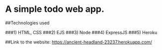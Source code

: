 # A simple todo web app.

##Technologies used

###1) HTML, CSS
###2) EJS
###3) Node
###4) ExpressJS
###5) Heroku

##Link to the website: https://ancient-headland-23237.herokuapp.com/
